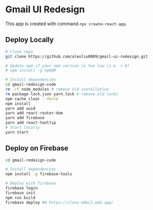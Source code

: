 # Gmail UI Redesign
This app is created with command `npx create-react-app`.

## Deploy Locally
```bash
# Clone repo
git clone https://github.com/alexliu0809/gmail-ui-redesign.git

# Update npm if your npm version is too low (i.e. < 8)
# npm install -g npm@8

# Install dependencies
cd gmail-redesign-code
rm -rf node_modules # remove old installation
rm package-lock.json yarn.lock # remove old locks
npm cache clear --force
npm install
yarn add uuid
yarn add react-router-dom
yarn add firebase
yarn add react-tooltip
# Start locally
yarn start
```

## Deploy on Firebase
```bash
cd gmail-redesign-code

# Install dependencies
npm install -g firebase-tools

# Deploy with firebase
firebase login
firebase init
npm run build
firebase deploy ## https://clone-e0ec2.web.app/
```

